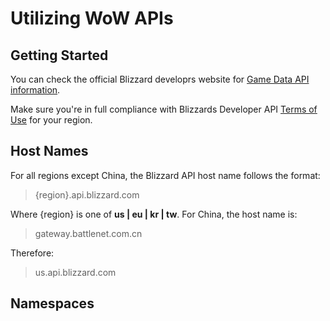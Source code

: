 # Utilizing WoW APIs

## Getting Started

You can check the official Blizzard developrs website for [Game Data API information](https://develop.battle.net/documentation/world-of-warcraft/game-data-apis).

Make sure you're in full compliance with Blizzards Developer API [Terms of Use](https://www.blizzard.com/en-us/legal/a2989b50-5f16-43b1-abec-2ae17cc09dd6/blizzard-developer-api-terms-of-use) for your region.

## Host Names

For all regions except China, the Blizzard API host name follows the format:

> {region}.api.blizzard.com

Where {region} is one of __us | eu | kr | tw__. For China, the host name is:

> gateway.battlenet.com.cn

Therefore:

> us.api.blizzard.com

## Namespaces
